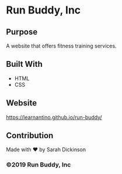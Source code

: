 # Run Buddy, Inc

## Purpose
A website that offers fitness training services.

## Built With
* HTML
* CSS

## Website
https://learnantino.github.io/run-buddy/

## Contribution
Made with ❤️ by Sarah Dickinson

### ©️2019 Run Buddy, Inc
